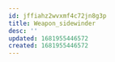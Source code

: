 ```yaml
---
id: jffiahz2wvxmf4c72jn8g3p
title: Weapon_sidewinder
desc: ''
updated: 1681955446572
created: 1681955446572
---
```

